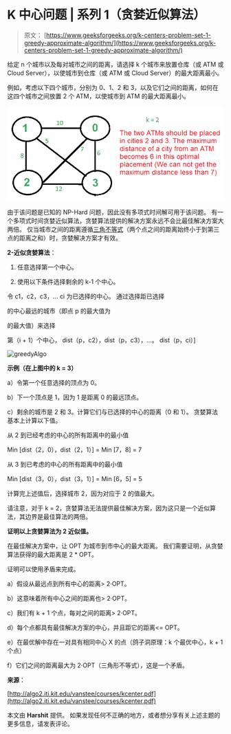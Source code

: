# K 中心问题 | 系列 1（贪婪近似算法）

> 原文： [https://www.geeksforgeeks.org/k-centers-problem-set-1-greedy-approximate-algorithm/](https://www.geeksforgeeks.org/k-centers-problem-set-1-greedy-approximate-algorithm/)

给定 n 个城市以及每对城市之间的距离，请选择 k 个城市来放置仓库（或 ATM 或 Cloud Server），以使城市到仓库（或 ATM 或 Cloud Server）的最大距离最小。

例如，考虑以下四个城市，分别为 0、1、2 和 3，以及它们之间的距离，如何在这四个城市之间放置 2 个 ATM，以使城市到 ATM 的最大距离最小。

![kcenters1](img/31fdca6e93489553fc51d0cb77097c54.png)

由于该问题是已知的 NP-Hard 问题，因此没有多项式时间解可用于该问题。 有一个多项式时间贪婪近似算法，贪婪算法提供的解决方案永远不会比最佳解决方案大两倍。 仅当城市之间的距离遵循[三角不等式](http://en.wikipedia.org/wiki/Triangle_inequality)（两个点之间的距离始终小于到第三点的距离之和）时，贪婪解决方案才有效。

**2-近似贪婪算法**：

1.  任意选择第一个中心。

2.  使用以下条件选择剩余的 k-1 个中心。

令 c1，c2，c3，... ci 为已选择的中心。 通过选择距已选择

的中心最远的城市（即点 p 的最大值为

的最大值）来选择

第（i + 1）个中心， dist（p，c2），dist（p，c3），…。 dist（p，ci）]

![greedyAlgo](img/3c36fed023d9cfc254e69c97f514ccc2.png)

**示例（在上图中的 k = 3）**

a）令第一个任意选择的顶点为 0。

b）下一个顶点是 1，因为 1 是距离 0 的最远顶点。

c）剩余的城市是 2 和 3。计算它们与已选择的中心的距离（0 和 1）。 贪婪算法基本上计算以下值。

从 2 到已经考虑的中心的所有距离中的最小值

Min [dist（2，0），dist（2，1）] = Min [7，8] = 7

从 3 到已考虑的中心的所有距离中的最小值

Min [dist（3，0），dist（3，1）] = Min [6，5] = 5

计算完上述值后，选择城市 2，因为对应于 2 的值最大。

请注意，对于 k = 2，贪婪算法无法提供最佳解决方案，因为这只是一个近似算法，其边界是最佳算法的两倍。

**证明以上贪婪算法为 2 近似值。**

在最佳解决方案中，让 OPT 为城市到市中心的最大距离。 我们需要证明，从贪婪算法获得的最大距离是 2 * OPT。

证明可以使用矛盾来完成。

a）假设从最远点到所有中心的距离> 2·OPT。

b）这意味着所有中心之间的距离也> 2·OPT。

c）我们有 k + 1 个点，每对之间的距离> 2·OPT。

d）每个点都具有最佳解决方案的中心，并且距它的距离<= OPT。

e）在最优解中存在一对具有相同中心 X 的点（鸽子洞原理：k 个最优中心，k + 1 个点）

f）它们之间的距离最大为 2·OPT（三角形不等式），这是一个矛盾。

**来源**：

[http://algo2.iti.kit.edu/vanstee/courses/kcenter.pdf](http://algo2.iti.kit.edu/vanstee/courses/kcenter.pdf)

本文由 **Harshit** 提供。 如果发现任何不正确的地方，或者想分享有关上述主题的更多信息，请发表评论。

